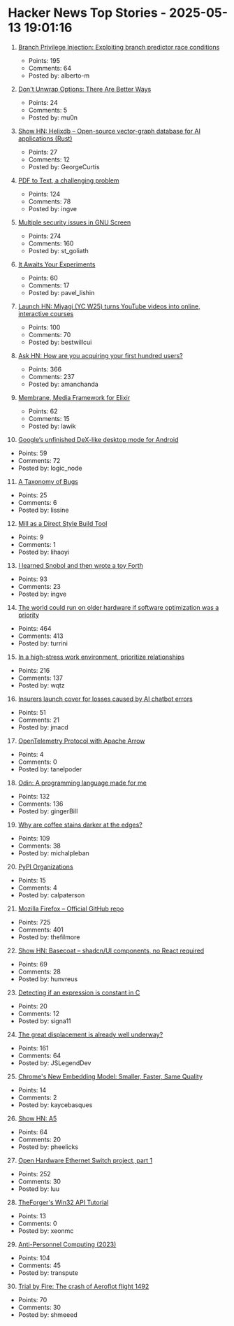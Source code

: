 # Hacker News Top Stories - 2025-05-13 19:01:16

1. [Branch Privilege Injection: Exploiting branch predictor race conditions](https://comsec.ethz.ch/research/microarch/branch-privilege-injection/)
   - Points: 195
   - Comments: 64
   - Posted by: alberto-m

2. [Don't Unwrap Options: There Are Better Ways](https://corrode.dev/blog/rust-option-handling-best-practices/)
   - Points: 24
   - Comments: 5
   - Posted by: mu0n

3. [Show HN: Helixdb – Open-source vector-graph database for AI applications (Rust)](https://github.com/HelixDB/helix-db/)
   - Points: 27
   - Comments: 12
   - Posted by: GeorgeCurtis

4. [PDF to Text, a challenging problem](https://www.marginalia.nu/log/a_119_pdf/)
   - Points: 124
   - Comments: 78
   - Posted by: ingve

5. [Multiple security issues in GNU Screen](https://www.openwall.com/lists/oss-security/2025/05/12/1)
   - Points: 274
   - Comments: 160
   - Posted by: st_goliath

6. [It Awaits Your Experiments](https://www.rifters.com/crawl/?p=11511)
   - Points: 60
   - Comments: 17
   - Posted by: pavel_lishin

7. [Launch HN: Miyagi (YC W25) turns YouTube videos into online, interactive courses](undefined)
   - Points: 100
   - Comments: 70
   - Posted by: bestwillcui

8. [Ask HN: How are you acquiring your first hundred users?](undefined)
   - Points: 366
   - Comments: 237
   - Posted by: amanchanda

9. [Membrane, Media Framework for Elixir](https://membrane.stream/)
   - Points: 62
   - Comments: 15
   - Posted by: lawik

10. [Google’s unfinished DeX-like desktop mode for Android](https://tech.yahoo.com/phones/articles/first-look-google-unfinished-dex-181424457.html)
   - Points: 59
   - Comments: 72
   - Posted by: logic_node

11. [A Taxonomy of Bugs](https://ruby0x1.github.io/machinery_blog_archive/post/a-taxonomy-of-bugs/index.html)
   - Points: 25
   - Comments: 6
   - Posted by: lissine

12. [Mill as a Direct Style Build Tool](https://mill-build.org/blog/12-direct-style-build-tool.html)
   - Points: 9
   - Comments: 1
   - Posted by: lihaoyi

13. [I learned Snobol and then wrote a toy Forth](https://ratfactor.com/snobol/)
   - Points: 93
   - Comments: 23
   - Posted by: ingve

14. [The world could run on older hardware if software optimization was a priority](https://twitter.com/ID_AA_Carmack/status/1922100771392520710)
   - Points: 464
   - Comments: 413
   - Posted by: turrini

15. [In a high-stress work environment, prioritize relationships](https://wqtz.bearblog.dev/high-stress-job-relationships/)
   - Points: 216
   - Comments: 137
   - Posted by: wqtz

16. [Insurers launch cover for losses caused by AI chatbot errors](https://www.ft.com/content/1d35759f-f2a9-46c4-904b-4a78ccc027df)
   - Points: 51
   - Comments: 21
   - Posted by: jmacd

17. [OpenTelemetry Protocol with Apache Arrow](https://opentelemetry.io/blog/2025/otel-arrow-phase-2/)
   - Points: 4
   - Comments: 0
   - Posted by: tanelpoder

18. [Odin: A programming language made for me](https://zylinski.se/posts/a-programming-language-for-me/)
   - Points: 132
   - Comments: 136
   - Posted by: gingerBill

19. [Why are coffee stains darker at the edges?](https://www.why.is/svar.php?id=5513)
   - Points: 109
   - Comments: 38
   - Posted by: michalpleban

20. [PyPI Organizations](https://blog.pypi.org/posts/2023-04-23-introducing-pypi-organizations/)
   - Points: 15
   - Comments: 4
   - Posted by: calpaterson

21. [Mozilla Firefox – Official GitHub repo](https://github.com/mozilla-firefox/firefox)
   - Points: 725
   - Comments: 401
   - Posted by: thefilmore

22. [Show HN: Basecoat – shadcn/UI components, no React required](undefined)
   - Points: 69
   - Comments: 28
   - Posted by: hunvreus

23. [Detecting if an expression is constant in C](https://nrk.neocities.org/articles/c-constexpr-macro#detecting-if-an-expression-is-constant-in-c)
   - Points: 20
   - Comments: 12
   - Posted by: signa11

24. [The great displacement is already well underway?](https://shawnfromportland.substack.com/p/the-great-displacement-is-already)
   - Points: 161
   - Comments: 64
   - Posted by: JSLegendDev

25. [Chrome's New Embedding Model: Smaller, Faster, Same Quality](https://dejan.ai/blog/chromes-new-embedding-model/)
   - Points: 14
   - Comments: 2
   - Posted by: kaycebasques

26. [Show HN: A5](https://github.com/felixpalmer/a5)
   - Points: 64
   - Comments: 20
   - Posted by: pheelicks

27. [Open Hardware Ethernet Switch project, part 1](https://serd.es/2025/05/08/Switch-project-pt1.html)
   - Points: 252
   - Comments: 30
   - Posted by: luu

28. [TheForger's Win32 API Tutorial](https://winprog.org/tutorial/)
   - Points: 13
   - Comments: 0
   - Posted by: xeonmc

29. [Anti-Personnel Computing (2023)](https://erratique.ch/writings/anti-personnel-computing)
   - Points: 104
   - Comments: 45
   - Posted by: transpute

30. [Trial by Fire: The crash of Aeroflot flight 1492](https://admiralcloudberg.medium.com/trial-by-fire-the-crash-of-aeroflot-flight-1492-ee61cebcf6ec)
   - Points: 70
   - Comments: 30
   - Posted by: shmeeed

